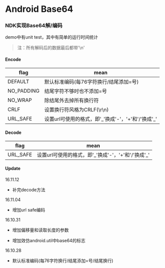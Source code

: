 # Android Base64

### NDK实现Base64解/编码

demo中有unit test，其中有简单的运行时间统计

>注：所有解码后的数据最后都带'\n'

#### Encode

flag| mean 
---|---
DEFAULT    | 默认标准编码(每76字符换行/结尾添加=号)
NO_PADDING | 结尾字符不够时也不添加=号
NO_WRAP    | 除结尾外去掉所有换行符
CRLF       | 设置换行符风格为CRLF(\r\n)
URL_SAFE   | 设置url可使用的格式，即'\_'换成'-'，'+'和'/'换成'\_'

#### Decode

flag| mean 
---|---
URL_SAFE   | 设置url可使用的格式，即'\_'换成'-'，'+'和'/'换成'\_'

#### Update

16.11.12

* 补完decode方法

16.11.04

* 增加url safe编码

16.10.31

* 增加偏移量和读取长度的参数

* 增加效仿android.util中base64的标志

16.10.28

* 默认标准编码(每76字符换行/结尾添加=号/结尾换行)
